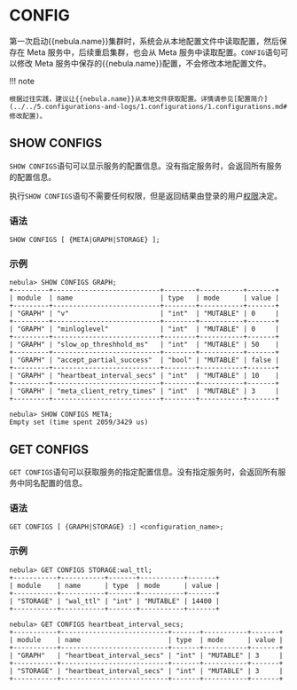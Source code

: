 # CONFIG

第一次启动{{nebula.name}}集群时，系统会从本地配置文件中读取配置，然后保存在 Meta 服务中，后续重启集群，也会从 Meta 服务中读取配置。`CONFIG`语句可以修改 Meta 服务中保存的{{nebula.name}}配置，不会修改本地配置文件。

!!! note

    根据过往实践，建议让{{nebula.name}}从本地文件获取配置。详情请参见[配置简介](../../5.configurations-and-logs/1.configurations/1.configurations.md#修改配置)。

## SHOW CONFIGS

`SHOW CONFIGS`语句可以显示服务的配置信息。没有指定服务时，会返回所有服务的配置信息。

执行`SHOW CONFIGS`语句不需要任何权限，但是返回结果由登录的用户[权限](../../7.data-security/1.authentication/3.role-list.md)决定。

### 语法

```ngql
SHOW CONFIGS [ {META|GRAPH|STORAGE} ];
```

### 示例

```ngql
nebula> SHOW CONFIGS GRAPH;
+---------+---------------------------+--------+-----------+-------+
| module  | name                      | type   | mode      | value |
+---------+---------------------------+--------+-----------+-------+
| "GRAPH" | "v"                       | "int"  | "MUTABLE" | 0     |
+---------+---------------------------+--------+-----------+-------+
| "GRAPH" | "minloglevel"             | "int"  | "MUTABLE" | 0     |
+---------+---------------------------+--------+-----------+-------+
| "GRAPH" | "slow_op_threshhold_ms"   | "int"  | "MUTABLE" | 50    |
+---------+---------------------------+--------+-----------+-------+
| "GRAPH" | "accept_partial_success"  | "bool" | "MUTABLE" | false |
+---------+---------------------------+--------+-----------+-------+
| "GRAPH" | "heartbeat_interval_secs" | "int"  | "MUTABLE" | 10    |
+---------+---------------------------+--------+-----------+-------+
| "GRAPH" | "meta_client_retry_times" | "int"  | "MUTABLE" | 3     |
+---------+---------------------------+--------+-----------+-------+
```

```ngql
nebula> SHOW CONFIGS META;
Empty set (time spent 2059/3429 us)
```

## GET CONFIGS

`GET CONFIGS`语句可以获取服务的指定配置信息。没有指定服务时，会返回所有服务中同名配置的信息。

### 语法

```ngql
GET CONFIGS [ {GRAPH|STORAGE} :] <configuration_name>;
```

### 示例

```ngql
nebula> GET CONFIGS STORAGE:wal_ttl;
+-----------+-----------+-------+-----------+-------+
| module    | name      | type  | mode      | value |
+-----------+-----------+-------+-----------+-------+
| "STORAGE" | "wal_ttl" | "int" | "MUTABLE" | 14400 |
+-----------+-----------+-------+-----------+-------+
```

```ngql
nebula> GET CONFIGS heartbeat_interval_secs;
+-----------+---------------------------+-------+-----------+-------+
| module    | name                      | type  | mode      | value |
+-----------+---------------------------+-------+-----------+-------+
| "GRAPH"   | "heartbeat_interval_secs" | "int" | "MUTABLE" | 3     |
+-----------+---------------------------+-------+-----------+-------+
| "STORAGE" | "heartbeat_interval_secs" | "int" | "MUTABLE" | 3     |
+-----------+---------------------------+-------+-----------+-------+
```